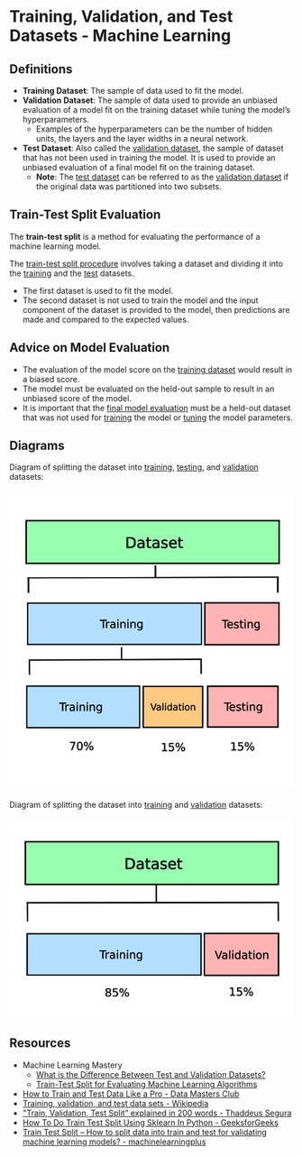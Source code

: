 # Training, Validation, and Test Datasets - Machine Learning

## Definitions
- **Training Dataset**: The sample of data used to fit the model.
- **Validation Dataset**: The sample of data used to provide an unbiased evaluation of a model fit on the training dataset while tuning the model’s hyperparameters. 
    - Examples of the hyperparameters can be the number of hidden units, the layers and the layer widths in a neural network.
- **Test Dataset**: Also called the <u>validation dataset</u>, the sample of dataset that has not been used in training the model. It is used to provide an unbiased evaluation of a final model fit on the training dataset.
    - **Note**: The <u>test dataset</u> can be referred to as the <u>validation dataset</u> if the original data was partitioned into two subsets.


## Train-Test Split Evaluation
The **train-test split** is a method for evaluating the performance of a machine learning model.

The <u>train-test split procedure</u> involves taking a dataset and dividing it into the <u>training</u> and the <u>test</u> datasets.
- The first dataset is used to fit the model.
- The second dataset is not used to train the model and the input component of the dataset is provided to the model, then predictions are made and compared to the expected values.


## Advice on Model Evaluation
- The evaluation of the model score on the <u>training dataset</u> would result in a biased score. 
- The model must be evaluated on the held-out sample to result in an unbiased score of the model.
- It is important that the <u>final model evaluation</u> must be a held-out dataset that was not used for <u>training</u> the model or <u>tuning</u> the model parameters.


## Diagrams

Diagram of splitting the dataset into <u>training</u>, <u>testing</u>, and <u>validation</u> datasets:

![Training, testing, and validation datasets](./images/1_training_testing_validation_datasets.webp)

Diagram of splitting the dataset into <u>training</u> and <u>validation</u> datasets:

![Training and validation datasets](./images/2_training_validation_datasets.webp)

## Resources
- Machine Learning Mastery
    - [What is the Difference Between Test and Validation Datasets?](https://machinelearningmastery.com/difference-test-validation-datasets/)
    - [Train-Test Split for Evaluating Machine Learning Algorithms](https://machinelearningmastery.com/train-test-split-for-evaluating-machine-learning-algorithms/)
- [How to Train and Test Data Like a Pro - Data Masters Club](https://sdsclub.com/how-to-train-and-test-data-like-a-pro/)
- [Training, validation, and test data sets - Wikipedia](https://en.wikipedia.org/wiki/Training%2C_validation%2C_and_test_data_sets) 
- ["Train, Validation, Test Split” explained in 200 words - Thaddeus Segura](https://thaddeus-segura.com/train-test-split/)
- [How To Do Train Test Split Using Sklearn In Python - GeeksforGeeks](https://www.geeksforgeeks.org/how-to-do-train-test-split-using-sklearn-in-python/)
- [Train Test Split – How to split data into train and test for validating machine learning models? - machinelearningplus](https://www.machinelearningplus.com/machine-learning/train-test-split/)
